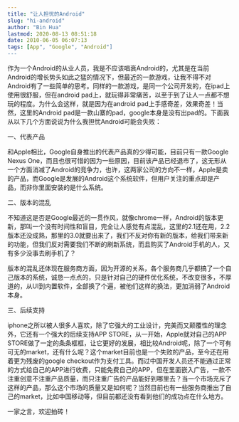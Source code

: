 ```yaml
---
title: "让人担忧的Android"
slug: "hi-android"
author: "Bin Hua"
lastmod: 2020-08-13 08:51:18
date: 2010-06-05 06:07:13
tags: [App", "Google", "Android"]
---
```


作为一个Android的从业人员，我是不应该唱衰Android的，尤其是在当前Android的增长势头如此之猛的情况下，但最近的一款游戏，让我不得不对Android有了一些简单的思考。同样的一款游戏，是同一个公司开发的，在ipad上使用很舒服，但在android pad上，就玩得非常痛苦，以至于到了让人一点都不想玩的程度。为什么会这样，就是因为在android pad上手感奇差，效果奇差！当然，这里的Android pad是一款山寨的pad，google本身是没有出pad的。下面我从以下几个方面说说为什么我担忧Android可能会失败：

一、代表产品

和Apple相比，Google自身推出的代表产品真的少得可能，目前只有一款Google Nexus One，而且也很可惜的因为一些原因，目前该产品已经退市了，这无形从一个方面消减了Android的竞争力，也许，这两家公司的方向不一样，Apple是卖的产品，而Google是发展的Android这个系统软件，但用户关注的重点却是产品，而非你里面安装的是什么系统。

二、版本的混乱

不知道这是否是Google最近的一贯作风，就像chrome一样，Android的版本更新，那叫一个没有时间性和盲目，完全让人感觉有点混乱，这里的2.1还在用，2.2版本还没成熟，那里的3.0就要出来了，我们不反对你有新的版本，给我们带来新的功能，但我们反对需要我们不断的刷新系统，而且购买了Android手机的人，又有多少没事去刷手机了？

版本的混乱还体现在服务商方面，因为开源的关系，各个服务商几乎都搞了一个自己版本的系统，诚恳一点点的，只是针对自己的硬件优化系统，不改变很多，不厚道的，从UI到内置软件，全部换了个遍，被他们这样的换法，更加消弱了Android本身。

三、后续支持

iphone之所以被人很多人喜欢，除了它强大的工业设计，完美而又颠覆性的理念外，它还有一个强大的后续支持APP STORE，从一开始，Apple就对自己的APP STORE做了一定的条条框框，让它更好的发展，相比较Android呢，除了一个可有可无的market，还有什么呢？这个market目前也是一个失败的产品，至今还在用着更为残废的google checkout作为支付工具。而过中国开发人员还不能通过正常的方式给自己的APP进行收费，只能免费自己的APP，但在里面嵌入广告，一款不注重创意不注重产品质量，而只注重广告的产品能好到哪里去？当一个市场充斥了这样的产品，那么这个市场的质量又是如何呢？当然目前也有一些服务商推出了自己的market，比如中国移动等，但目前都还没有看到他们的成功点在什么地方。

一家之言，欢迎拍砖！
